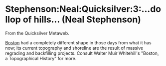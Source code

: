 
# Stephenson:Neal:Quicksilver:3:...dollop of hills... (Neal Stephenson)

From the Quicksilver Metaweb.

[Boston](/boston) had a completely different shape
in those days from what it has now; its current topography and
shoreline are the result of massive regrading and backfilling
projects. Consult Walter Muir Whitehill's "Boston, a Topographical
History" for more.
